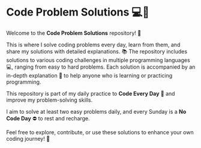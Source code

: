 # Code Problem Solutions 💻🧠

Welcome to the **Code Problem Solutions** repository! 🎉 

This is where I solve coding problems every day, learn from them, and share my solutions with detailed explanations. 📚
The repository includes solutions to various coding challenges in multiple programming languages 💻, ranging from easy to hard problems. Each solution is accompanied by an in-depth explanation 📝 to help anyone who is learning or practicing programming.



This repository is part of my daily practice to **Code Every Day** 🚀 and improve my problem-solving skills. 

I aim to solve at least two easy problems daily, and every Sunday is a **No Code Day** ⛔️ to rest and recharge.

Feel free to explore, contribute, or use these solutions to enhance your own coding journey! 💪
